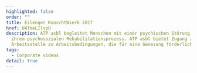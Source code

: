 ```yaml
---
highlighted: false
order: ""
title: Eilenger KonschtWierk 2017
href: UATmeLIlvpU
description: ATP asbl begleitet Menschen mit einer psychischen Störung bei
  ihrem psychosozialen Rehabilitationsprozess. ATP asbl bietet Zugang zu einer
  Arbeitsstelle zu Arbeitsbedingungen, die für eine Genesung förderlich sind.
tags:
  - Corporate videos
detail: true
---
```

